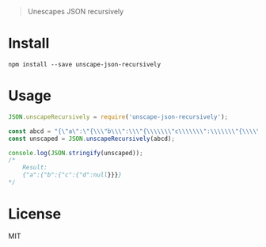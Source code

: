 > Unescapes JSON recursively

# Install

```shell
npm install --save unscape-json-recursively
```

# Usage

```js
JSON.unscapeRecursively = require('unscape-json-recursively');

const abcd = "{\"a\":\"{\\\"b\\\":\\\"{\\\\\\\"c\\\\\\\":\\\\\\\"{\\\\\\\\\\\\\\\"d\\\\\\\\\\\\\\\":null}\\\\\\\"}\\\"}\"}";
const unscaped = JSON.unscapeRecursively(abcd);

console.log(JSON.stringify(unscaped));
/* 
    Result:
    {"a":{"b":{"c":{"d":null}}}}
*/
```

# License

MIT